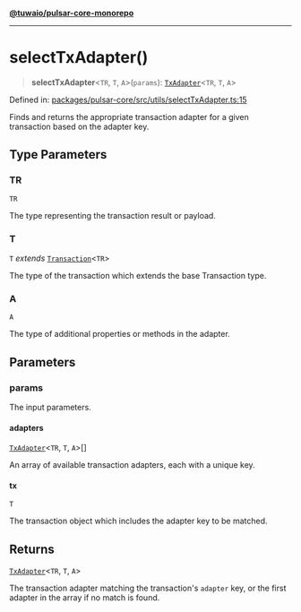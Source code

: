 [**@tuwaio/pulsar-core-monorepo**](../../../README.md)

***

# selectTxAdapter()

> **selectTxAdapter**\<`TR`, `T`, `A`\>(`params`): [`TxAdapter`](../type-aliases/TxAdapter.md)\<`TR`, `T`, `A`\>

Defined in: [packages/pulsar-core/src/utils/selectTxAdapter.ts:15](https://github.com/TuwaIO/pulsar-core/blob/b0ff7a8ffae27fcad936b0644e260f6670a27857/packages/pulsar-core/src/utils/selectTxAdapter.ts#L15)

Finds and returns the appropriate transaction adapter for a given transaction based on the adapter key.

## Type Parameters

### TR

`TR`

The type representing the transaction result or payload.

### T

`T` *extends* [`Transaction`](../type-aliases/Transaction.md)\<`TR`\>

The type of the transaction which extends the base Transaction type.

### A

`A`

The type of additional properties or methods in the adapter.

## Parameters

### params

The input parameters.

#### adapters

[`TxAdapter`](../type-aliases/TxAdapter.md)\<`TR`, `T`, `A`\>[]

An array of available transaction adapters, each with a unique key.

#### tx

`T`

The transaction object which includes the adapter key to be matched.

## Returns

[`TxAdapter`](../type-aliases/TxAdapter.md)\<`TR`, `T`, `A`\>

The transaction adapter matching the transaction's `adapter` key, or the first adapter in the array if no match is found.

